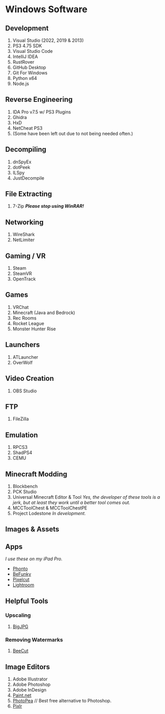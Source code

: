 # Windows Software
## Development
1. Visual Studio (2022, 2019 & 2013)
2. PS3 4.75 SDK
3. Visual Studio Code
4. IntelliJ IDEA
5. RustRover
6. GitHub Desktop
7. Git For Windows
8. Python x64
9. Node.js

## Reverse Engineering
1. IDA Pro v7.5 w/ PS3 Plugins
2. Ghidra
3. HxD
4. NetCheat PS3
5. (Some have been left out due to not being needed often.)

## Decompiling
1. dnSpyEx
2. dotPeek
3. ILSpy
4. JustDecompile

## File Extracting
1. 7-Zip ***Please stop using WinRAR!***

## Networking
1. WireShark
2. NetLimiter

## Gaming / VR
1. Steam
2. SteamVR
3. OpenTrack

## Games
1. VRChat
2. Minecraft (Java and Bedrock)
3. Rec Rooms
4. Rocket League
5. Monster Hunter Rise

## Launchers
1. ATLauncher
2. OverWolf

## Video Creation
1. OBS Studio

## FTP
1. FileZilla

## Emulation
1. RPCS3
2. ShadPS4
3. CEMU

## Minecraft Modding
1. Blockbench
2. PCK Studio
3. Universal Minecraft Editor & Tool *Yes, the developer of these tools is a jerk, but at least they work until a better tool comes out.*
4. MCCToolChest & MCCToolChestPE
5. Project Lodestone *In development.*

## Images & Assets

## Apps

*I use these on my iPad Pro.*
- [Phonto](https://www.phon.to/download)
- [BeFunky](https://www.befunky.com)
- [Pixelcut](https://www.pixelcut.ai)
- [Lightroom](https://lightroom.adobe.com)

## Helpful Tools

### Upscaling
1. [BigJPG](https://bigjpg.com/)

### Removing Watermarks
1. [BeeCut](https://beecut.com/online-watermark-remover)

## Image Editors
1. Adobe Illustrator
2. Adobe Photoshop
3. Adobe InDesign
4. [Paint.net](https://www.getpaint.net/donate.html)
5. [PhotoPea](https://www.photopea.com/) // Best free alternative to Photoshop.
6. [Pixlr](https://pixlr.com/)
